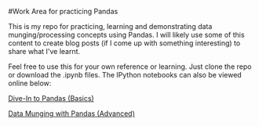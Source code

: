 #Work Area for practicing Pandas

This is my repo for practicing, learning and demonstrating data munging/processing concepts using Pandas. I will likely use some of this content to create blog posts (if I come up with something interesting) to share what I've learnt. 

Feel free to use this for your own reference or learning. Just clone the repo or download the .ipynb files. The IPython notebooks can also be viewed online below:  

[Dive-In to Pandas (Basics)](http://nbviewer.ipython.org/github/shankarmsy/practice_Pandas/blob/master/Dive-in%20to%20Pandas.ipynb)  

[Data Munging with Pandas (Advanced)](http://nbviewer.ipython.org/github/shankarmsy/practice_Pandas/blob/master/Data%20Munging%20with%20Pandas.ipynb)
